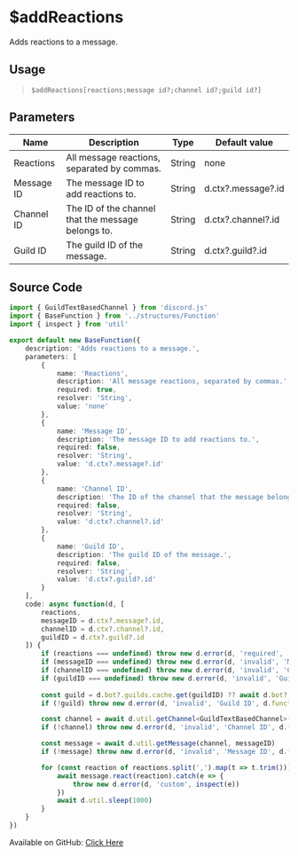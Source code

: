 # $addReactions
Adds reactions to a message.
## Usage
> `$addReactions[reactions;message id?;channel id?;guild id?]`
## Parameters
|    Name    |                    Description                     |  Type  |   Default value    |
|------------|----------------------------------------------------|--------|--------------------|
| Reactions  | All message reactions, separated by commas.        | String | none               |
| Message ID | The message ID to add reactions to.                | String | d.ctx?.message?.id |
| Channel ID | The ID of the channel that the message belongs to. | String | d.ctx?.channel?.id |
| Guild ID   | The guild ID of the message.                       | String | d.ctx?.guild?.id   |

## Source Code
```ts
import { GuildTextBasedChannel } from 'discord.js'
import { BaseFunction } from '../structures/Function'
import { inspect } from 'util'

export default new BaseFunction({
    description: 'Adds reactions to a message.',
    parameters: [
        {
            name: 'Reactions',
            description: 'All message reactions, separated by commas.',
            required: true,
            resolver: 'String',
            value: 'none'
        },
        {
            name: 'Message ID',
            description: 'The message ID to add reactions to.',
            required: false,
            resolver: 'String',
            value: 'd.ctx?.message?.id'
        },
        {
            name: 'Channel ID',
            description: 'The ID of the channel that the message belongs to.',
            required: false,
            resolver: 'String',
            value: 'd.ctx?.channel?.id'
        },
        {
            name: 'Guild ID',
            description: 'The guild ID of the message.',
            required: false,
            resolver: 'String',
            value: 'd.ctx?.guild?.id'
        }
    ],
    code: async function(d, [
        reactions,
        messageID = d.ctx?.message?.id,
        channelID = d.ctx?.channel?.id,
        guildID = d.ctx?.guild?.id
    ]) {
        if (reactions === undefined) throw new d.error(d, 'required', 'Reactions', d.function?.name!)
        if (messageID === undefined) throw new d.error(d, 'invalid', 'Message ID', d.function?.name!)
        if (channelID === undefined) throw new d.error(d, 'invalid', 'Channel ID', d.function?.name!)
        if (guildID === undefined) throw new d.error(d, 'invalid', 'Guild ID', d.function?.name!)
        
        const guild = d.bot?.guilds.cache.get(guildID) ?? await d.bot?.guilds.fetch(guildID)
        if (!guild) throw new d.error(d, 'invalid', 'Guild ID', d.function?.name!)

        const channel = await d.util.getChannel<GuildTextBasedChannel>(channelID, guild)
        if (!channel) throw new d.error(d, 'invalid', 'Channel ID', d.function?.name!)

        const message = await d.util.getMessage(channel, messageID)
        if (!message) throw new d.error(d, 'invalid', 'Message ID', d.function?.name!)

        for (const reaction of reactions.split(',').map(t => t.trim())) {
            await message.react(reaction).catch(e => {
                throw new d.error(d, 'custom', inspect(e))
            })
            await d.util.sleep(1000)
        }
    }
})
```
Available on GitHub: [Click Here](https://github.com/Cyberghxst/bdjs/blob/v1/src/functions/addReactions.ts)